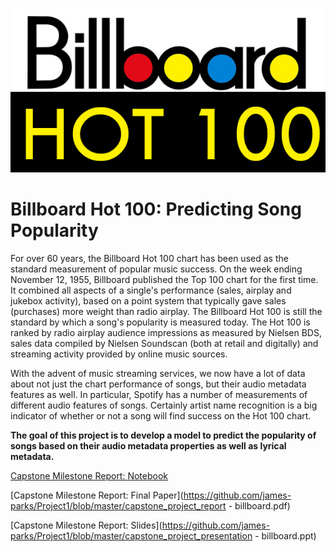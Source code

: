 ![](Billboard_Hot_100_logo.jpg)



# Billboard Hot 100: Predicting Song Popularity

For over 60 years, the Billboard Hot 100 chart has been used as the standard measurement of popular music success. On the week ending November 12, 1955, Billboard published the Top 100 chart for the first time. It combined all aspects of a single's performance (sales, airplay and jukebox activity), based on a point system that typically gave sales (purchases) more weight than radio airplay. The Billboard Hot 100 is still the standard by which a song's popularity is measured today. The Hot 100 is ranked by radio airplay audience impressions as measured by Nielsen BDS, sales data compiled by Nielsen Soundscan (both at retail and digitally) and streaming activity provided by online music sources.

With the advent of music streaming services, we now have a lot of data about not just the chart performance of songs, but their audio metadata features as well. In particular, Spotify has a number of measurements of different audio features of songs. Certainly artist name recognition is a big indicator of whether or not a song will find success on the Hot 100 chart.

**The goal of this project is to develop a model to predict the popularity of songs based on their audio metadata properties as well as lyrical metadata.**

[Capstone Milestone Report: Notebook](https://github.com/james-parks/Project1/blob/master/Capstone%20Milestone%20Report.ipynb)

[Capstone Milestone Report: Final Paper](https://github.com/james-parks/Project1/blob/master/capstone_project_report - billboard.pdf)

[Capstone Milestone Report: Slides](https://github.com/james-parks/Project1/blob/master/capstone_project_presentation - billboard.ppt)
